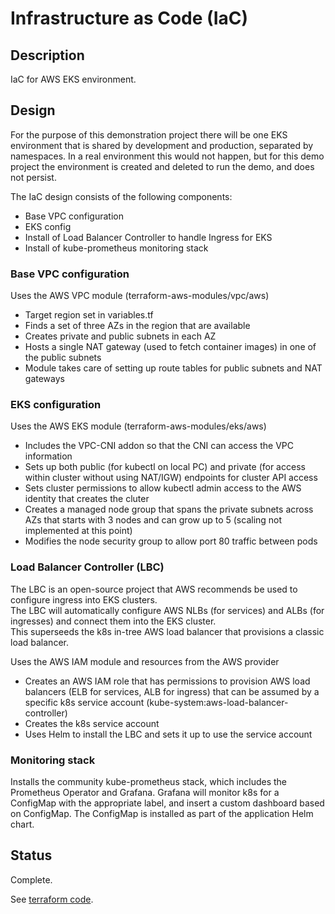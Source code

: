 # Infrastructure as Code (IaC)
## Description
IaC for AWS EKS environment.
## Design
For the purpose of this demonstration project there will be one EKS environment that is shared by development and production, separated by namespaces.
In a real environment this would not happen, but for this demo project the 
environment is created and deleted to run the demo, and does not persist.

The IaC design consists of the following components:
- Base VPC configuration
- EKS config
- Install of Load Balancer Controller to handle Ingress for EKS
- Install of kube-prometheus monitoring stack

### Base VPC configuration
Uses the AWS VPC module (terraform-aws-modules/vpc/aws)
- Target region set in variables.tf
- Finds a set of three AZs in the region that are available
- Creates private and public subnets in each AZ
- Hosts a single NAT gateway (used to fetch container images) in one of the public subnets
- Module takes care of setting up route tables for public subnets and NAT gateways

### EKS configuration
Uses the AWS EKS module (terraform-aws-modules/eks/aws)
- Includes the VPC-CNI addon so that the CNI can access the VPC information
- Sets up both public (for kubectl on local PC) and private (for access within cluster without using NAT/IGW) endpoints for cluster API access
- Sets cluster permissions to allow kubectl admin access to the AWS identity that creates the cluter
- Creates a managed node group that spans the private subnets across AZs that starts with 3 nodes and can grow up to 5 (scaling not implemented at this point)
- Modifies the node security group to allow port 80 traffic between pods

### Load Balancer Controller (LBC)
The LBC is an open-source project that AWS recommends be used to configure ingress into EKS clusters.  
The LBC will automatically configure AWS NLBs (for services) and ALBs (for ingresses) and connect them into the EKS cluster.  
This superseeds the k8s in-tree AWS load balancer that provisions a classic load balancer.

Uses the AWS IAM module and resources from the AWS provider
- Creates an AWS IAM role that has permissions to provision AWS load balancers (ELB for services, ALB for ingress) that can be assumed by a specific k8s service account (kube-system:aws-load-balancer-controller)
- Creates the k8s service account
- Uses Helm to install the LBC and sets it up to use the service account

### Monitoring stack
Installs the community kube-prometheus stack, which includes the Prometheus Operator and Grafana.
Grafana will monitor k8s for a ConfigMap with the appropriate label, and insert a custom dashboard based on ConfigMap.
The ConfigMap is installed as part of the application Helm chart.

## Status
Complete.

See [terraform code](https://github.com/lago-morph/chiller-iac/tree/main/exp/aws).
